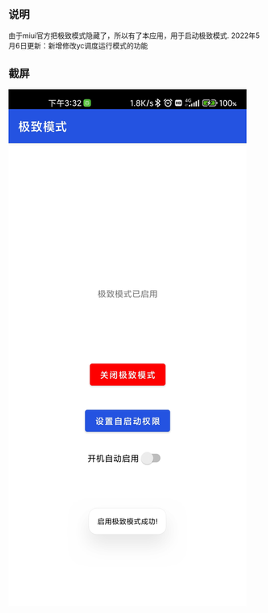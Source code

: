 ## 说明
由于miui官方把极致模式隐藏了，所以有了本应用，用于启动极致模式. 2022年5月6日更新：新增修改yc调度运行模式的功能
## 截屏
![截屏](https://github.com/xueshiji/EnableSpeedMode/blob/master/Screenshot.jpg)
